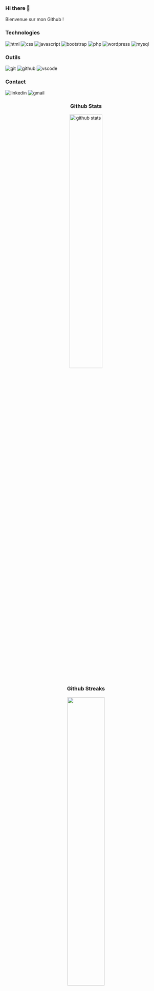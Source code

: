 ### Hi there 👋
Bienvenue sur mon Github ! 

### Technologies
    
![html](https://img.shields.io/badge/Html-000000?style=for-the-badge&logo=Html&logoColor=green)
![css](https://img.shields.io/badge/Css-000000?style=for-the-badge&logo=Css&logoColor=blue)
![javascript](https://img.shields.io/badge/Javascript-000000?style=for-the-badge&logo=Javascript&logoColor=yellow)
![bootstrap](https://img.shields.io/badge/Bootstrap-000000?style=for-the-badge&logo=Bootstrap&logoColor=purple)
![php](https://img.shields.io/badge/Php-000000?style=for-the-badge&logo=Php&logoColor=blue)
![wordpress](https://img.shields.io/badge/Wordpress-000000?style=for-the-badge&logo=Wordpress&logoColor=blue)
![mysql](https://img.shields.io/badge/Mysql-000000?style=for-the-badge&logo=Mysql&logoColor=blue)
 
### Outils
![git](https://img.shields.io/badge/Git-000000?style=for-the-badge&logo=Git&logoColor=red)
![github](https://img.shields.io/badge/GitHub-000000?style=for-the-badge&logo=GitHub&logoColor=white)
![vscode](https://img.shields.io/badge/Vscode-000000?style=for-the-badge&logo=Vscode&logoColor=blue)

### Contact
![linkedin](https://img.shields.io/badge/Linkedin-000000?style=for-the-badge&logo=Linkedin&logoColor=blue)
![gmail](https://img.shields.io/badge/Gmail-000000?style=for-the-badge&logo=Gmail&logoColor=red)


<div align="center">
    
### Github Stats
<img src="https://github-readme-stats.vercel.app/api?username=StephanieMenard&show_icons=true&theme=dark" alt="github stats" width="45%"/>

### Github Streaks
<img src="https://github-readme-streak-stats.herokuapp.com/?user=StephanieMenard&theme=dark" width="48%">

### Top Languages
 ![Top Langs](https://github-readme-stats.vercel.app/api/top-langs/?username=StephanieMenard&theme=dark&layout=compact)
 
</div>

<!--
**StephanieMenard/StephanieMenard** is a ✨ _special_ ✨ repository because its `README.md` (this file) appears on your GitHub profile.

Here are some ideas to get you started:

- 🔭 I’m currently working on ...
- 🌱 I’m currently learning ...
- 👯 I’m looking to collaborate on ...
- 🤔 I’m looking for help with ...
- 💬 Ask me about ...
- 📫 How to reach me: ...
- 😄 Pronouns: ...
- ⚡ Fun fact: ...
-->
